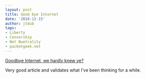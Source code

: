 ```yaml
---
layout: post
title: Good bye Internet
date: '2010-12-15'
author: jtdub
tags:
- Liberty
- Censorship
- Net Nuetrality
- packetgeek.net
---
```

[Goodbye Internet, we hardly knew ye?](http://www.networkworld.com/columnists/2010/121310-bradner.html)

Very good article and validates what I've been thinking for a while.
